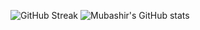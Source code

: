 ![GitHub Streak](https://github-readme-streak-stats.herokuapp.com/?user=mub4shir&theme=dark)
![Mubashir's GitHub stats](https://github-readme-stats.vercel.app/api?username=mub4shir&show_icons=true&theme=dark)



<!-- [![Top Langs](https://github-readme-stats.vercel.app/api/top-langs/?username=Burhan-Rashid&layout=compact)](https://github.com/anuraghazra/github-readme-stats) -->

<!--
**RobinMalfait/RobinMalfait** is a ✨ _special_ ✨ repository because its `README.md` (this file) appears on your GitHub profile.

Here are some ideas to get you started:

- 🔭 I’m currently working on ...
- 🌱 I’m currently learning ...
- 👯 I’m looking to collaborate on ...
- 🤔 I’m looking for help with ...
- 💬 Ask me about ...
- 📫 How to reach me: ...
- 😄 Pronouns: ...
- ⚡ Fun fact: ...
-->
